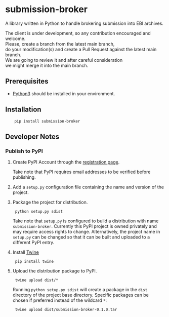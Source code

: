 # submission-broker
A library written in Python to handle brokering submission into EBI archives.

The client is under development, so any contribution encouraged and welcome.  
Please, create a branch from the latest main branch,  
do your modification(s) and create a Pull Request against the latest main branch.  
We are going to review it and after careful consideration  
we might merge it into the main branch.

## Prerequisites
  
- [Python3](https://installpython3.com) should be installed in your environment.  
  
## Installation  
  
        pip install submission-broker  

## Developer Notes

### Publish to PyPI

1. Create PyPI Account through the [registration page](https://pypi.org/account/register/).
    
   Take note that PyPI requires email addresses to be verified before publishing.
   
3. Add a `setup.py` configuration file containing the name and version of the project.

3. Package the project for distribution.
 
        python setup.py sdist
        
    Take note that `setup.py` is configured to build a distribution with name `submission-broker`.
    Currently this PyPI project is owned privately and may require access rights to change. 
    Alternatively, the project name in `setup.py` can be changed so that it can be built and
    uploaded to a different PyPI entry.
    
4. Install [Twine](https://pypi.org/project/twine/)

        pip install twine        
    
5. Upload the distribution package to PyPI. 

        twine upload dist/*
        
    Running `python setup.py sdist` will create a package in the `dist` directory of the project
    base directory. Specific packages can be chosen if preferred instead of the wildcard `*`:
    
        twine upload dist/submission-broker-0.1.0.tar